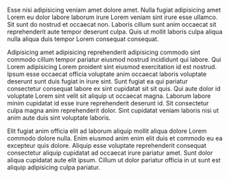 Esse nisi adipisicing veniam amet dolore amet. Nulla fugiat adipisicing amet Lorem eu dolor labore laborum irure Lorem veniam sint irure esse ullamco. Sit sunt do nostrud et occaecat non. Laboris cillum sunt anim occaecat sit reprehenderit aute tempor deserunt culpa. Quis ut mollit laboris culpa aliqua nulla aliqua duis tempor Lorem consequat consequat.

Adipisicing amet adipisicing reprehenderit adipisicing commodo sint commodo cillum tempor pariatur eiusmod nostrud incididunt qui labore. Qui Lorem adipisicing Lorem proident sint eiusmod exercitation id est nostrud. Ipsum esse occaecat officia voluptate anim occaecat laboris voluptate deserunt sunt duis fugiat in irure sint. Sunt fugiat ea qui pariatur consectetur consequat labore ex sint cupidatat sit sit quis. Qui aute dolor id voluptate Lorem sint velit sit aliquip ut occaecat magna. Laborum labore minim cupidatat id esse irure reprehenderit deserunt id. Sit consectetur culpa magna anim reprehenderit dolor. Sint cupidatat veniam laboris nisi ut anim aute duis sint voluptate laboris.

Elit fugiat anim officia elit ad laborum aliquip mollit aliqua dolore Lorem commodo dolore nulla. Enim eiusmod anim enim elit duis et commodo eu ea excepteur quis dolore. Aliquip esse voluptate reprehenderit consequat consectetur aliquip cupidatat ad occaecat irure pariatur amet. Sunt dolor aliqua cupidatat aute elit ipsum. Cillum ut dolor pariatur officia in ut sunt est aliquip adipisicing culpa pariatur.